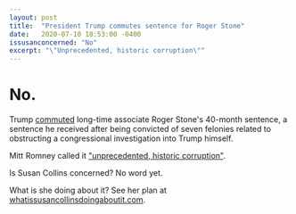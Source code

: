 ```yaml
---
layout: post
title:  "President Trump commutes sentence for Roger Stone"
date:   2020-07-10 18:53:00 -0400
issusanconcerned: "No"
excerpt: "\"Unprecedented, historic corruption\""
---
```

# No.

Trump [commuted](https://www.nytimes.com/2020/07/10/us/politics/trump-roger-stone-clemency.html) long-time associate Roger Stone's 40-month sentence, a sentence he received after being convicted of seven felonies related to obstructing a congressional investigation into Trump himself.

Mitt Romney called it ["unprecedented, historic corruption"](https://twitter.com/MittRomney/status/1281937795616067586).

Is Susan Collins concerned? No word yet.

What is she doing about it? See her plan at [whatissusancollinsdoingaboutit.com](https://whatissusancollinsdoingaboutit.com).
